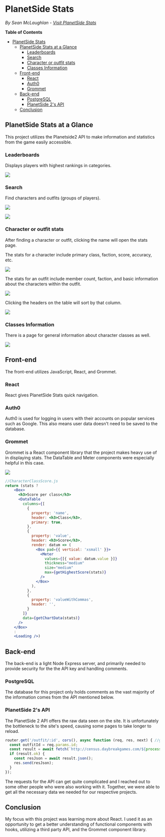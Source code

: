 # PlanetSide Stats
*By Sean McLaughlan - [Visit PlanetSide Stats](https://psstats.herokuapp.com/)*

**Table of Contents**
- [PlanetSide Stats](#planetside-stats)
  - [PlanetSide Stats at a Glance](#planetside-stats-at-a-glance)
    - [Leaderboards](#leaderboards)
    - [Search](#search)
    - [Character or outfit stats](#character-or-outfit-stats)
    - [Classes Information](#classes-information)
  - [Front-end](#front-end)
    - [React](#react)
    - [Auth0](#auth0)
    - [Grommet](#grommet)
  - [Back-end](#back-end)
    - [PostgreSQL](#postgresql)
    - [PlanetSide 2's API](#planetside-2s-api)
  - [Conclusion](#conclusion)

## PlanetSide Stats at a Glance

This project utilizes the Planetside2 API to make information and statistics from the game easily accessible.

### Leaderboards

Displays players with highest rankings in categories.

![](documentation/images/leaderboard.png)

### Search

Find characters and outfits (groups of players).

![](documentation/images/searchcharacter.png)

![](documentation/images/searchoutfit.png)

### Character or outfit stats

After finding a character or outfit, clicking the name will open the stats page.

The stats for a character include primary class, faction, score, accuracy, etc.

![](documentation/images/statsplayer.png)

The stats for an outfit include member count, faction, and basic information about the characters within the outfit.

![](documentation/images/statsoutfit.png)

Clicking the headers on the table will sort by that column.

![](documentation/images/statsoutfitsort.png)

### Classes Information

There is a page for general information about character classes as well.

![](documentation/images/infoclasses.png)

<!-- * [Feature list](https://github.com/smclaughlan/psstats/blob/master/documentation/feature-list/features.md)
* [Components](https://github.com/smclaughlan/psstats/blob/master/documentation/feature-packet/components.md) -->

## Front-end
The front-end utilizes JavaScript, React, and Grommet.

### React
React gives PlanetSide Stats quick navigation.

### Auth0
Auth0 is used for logging in users with their accounts on popular services such as Google. This also means user data doesn't need to be saved to the database.

### Grommet
Grommet is a React component library that the project makes heavy use of in displaying stats. The DataTable and Meter components were especially helpful in this case.

![](documentation/images/scoreperclass.png)

```jsx
//CharacterClassScore.js
return (stats ?
    <Box>
      <h3>Score per class</h3>
      <DataTable
        columns={[
          {
            property: 'name',
            header: <h3>Class</h3>,
            primary: true,
          },
          {
            property: 'value',
            header: <h3>Score</h3>,
            render: datum => (
              <Box pad={{ vertical: 'xsmall' }}>
                <Meter
                  values={[{ value: datum.value }]}
                  thickness="medium"
                  size="medium"
                  max={getHighestScore(stats)}
                />
              </Box>
            ),
          },
          {
            property: 'valueWithCommas',
            header: '',
          }
        ]}
        data={getChartData(stats)}
      />
    </Box>
    :
    <Loading />)
```

## Back-end
The back-end is a light Node Express server, and primarily needed to provide security for the the API key and handling comments.

### PostgreSQL
The database for this project only holds comments as the vast majority of the information comes from the API mentioned below.

### PlanetSide 2's API
The PlanetSide 2 API offers the raw data seen on the site. It is unfortunately the bottleneck to the site's speed, causing some pages to take longer to reload.

```js
router.get('/outfit/:id', cors(), async function (req, res, next) { //get specific outfit info
  const outfitId = req.params.id;
  const result = await fetch(`http://census.daybreakgames.com/${process.env.API}/get/ps2:v2/outfit?c:resolve=member_online_status,member_character(times.minutes_played,character_id,member_since_date,battle_rank,prestige_level,name.first,certs.earned_points,certs.gifted_points,profile_id)&c:join=type:profile%5Eon:members.profile_id%5Eto:profile_id%5Elist:1%5Eshow:name.en%27image_path%5Einject_at:main_class&c:join=type:characters_stat_history%5Eon:members.character_id%5Eto:character_id%5Elist:1%5Eshow:stat_name%27all_time%5Einject_at:stats_history%5Eterms:stat_name=deaths%27stat_name=kills&c:join=characters_stat%5Eon:members.character_id%5Eto:character_id%5Elist:1%5Eshow:stat_name%27value_forever%27profile_id%5Elist:1%5Einject_at:stats%5Eterms:stat_name=score%27stat_name=hit_count%27stat_name=fire_count(profile%5Eon:profile_id%5Eto:profile_type_id%5Eshow:name.en%5Einject_at:class)&outfit_id=${outfitId}&c:resolve=member_online_status(online_status),member_character(battle_rank)&c:hide=character_id,member_since`);
  if (result.ok) {
    const resJson = await result.json();
    res.send(resJson);
  }
});
```

The requests for the API can get quite complicated and I reached out to some other people who were also working with it. Together, we were able to get all the necessary data we needed for our respective projects.

## Conclusion
My focus with this project was learning more about React. I used it as an opportunity to get a better understanding of functional components with hooks, utilizing a third party API, and the Grommet component library.
